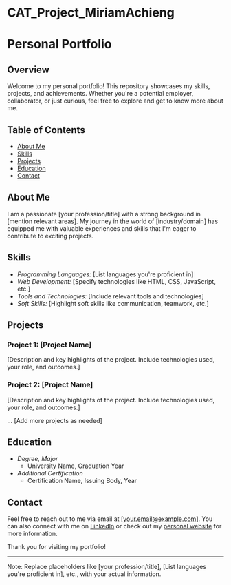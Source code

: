 # CAT_Project_MiriamAchieng
# Personal Portfolio

## Overview

Welcome to my personal portfolio! This repository showcases my skills, projects, and achievements. Whether you're a potential employer, collaborator, or just curious, feel free to explore and get to know more about me.

## Table of Contents

- [About Me](#about-me)
- [Skills](#skills)
- [Projects](#projects)
- [Education](#education)
- [Contact](#contact)

## About Me

I am a passionate [your profession/title] with a strong background in [mention relevant areas]. My journey in the world of [industry/domain] has equipped me with valuable experiences and skills that I'm eager to contribute to exciting projects.

## Skills

- *Programming Languages:* [List languages you're proficient in]
- *Web Development:* [Specify technologies like HTML, CSS, JavaScript, etc.]
- *Tools and Technologies:* [Include relevant tools and technologies]
- *Soft Skills:* [Highlight soft skills like communication, teamwork, etc.]

## Projects

### Project 1: [Project Name]

[Description and key highlights of the project. Include technologies used, your role, and outcomes.]

### Project 2: [Project Name]

[Description and key highlights of the project. Include technologies used, your role, and outcomes.]

... [Add more projects as needed]

## Education

- *Degree, Major*
  - University Name, Graduation Year
- *Additional Certification*
  - Certification Name, Issuing Body, Year

## Contact

Feel free to reach out to me via email at [your.email@example.com]. You can also connect with me on [LinkedIn](https://www.linkedin.com/in/yourlinkedinprofile/) or check out my [personal website](https://www.yourwebsite.com) for more information.

Thank you for visiting my portfolio!

--- 

Note: Replace placeholders like [your profession/title], [List languages you're proficient in], etc., with your actual information.
